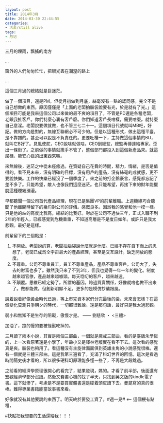 ```yaml
---
layout: post
title: 2014年3月
date: 2014-03-30 22:44:55
categories:
- 活着/still alive
tags:
- 月记
---
```


三月的煙雨，飄搖的南方

...

窗外的人們匆匆忙忙，把眼光丟在潮溼的路上

...

這個三月過的總結就是巨迷茫。

做了一個項目，還是PM。但從月初做到月底，絲毫沒有一點的認同感。完全不是自己想做的東西。原因僅僅是「上面的老闆拍腦袋說要有光，於是就有了光。」這個項目可能是我來這個公司以來做的最不爽的項目了。不管是PD還是各種老闆，老跟我扯客戶。你們特麼心裏有客戶麼。你們知道客戶長啥樣，需要啥麼。就特麼自己意淫。老闆說要做就做，也不管三七二十一。這個項目代號就叫MB吧，好記。做的方向是對的，無線互聯網必不可少的。但是以這種形式，做出這種平臺。是不靠譜的。甚至可以說是不負責任的。更要吐槽一下，主持做這個事情的BU，就叫它B好了。見風使舵，CEO說啥就做啥，CEO到總監，總監再傳達給專家。歪出一條街了。之前做的事情就撒手不管了，整個部門都投入到這個新產品來。就這屌樣，能安心做的出東西來嗎。

來無線後，迷茫之中從未痊癒過。在質疑自己花費的時間，精力，情緒，是否是值得的。看不見未來，沒有明確的目標，沒有用戶的產品，沒有絲毫的成就感，更不要說快樂。工作的快樂已經沒了一個季度了。來之前的打企鵝豪言，感覺都忘記了差不多了。只能希望，敵人也像我們這麼迷茫。也只能希望，再接下來的財年能擺脫這種煙霧瀰漫。

早都聽聞一個公司首代產品經理，現在已是集團VP的前輩離職。上週機緣巧合聽聞了他離開時留下的幾句對公司的評價。感慨良多。因爲我的感覺和他一模一樣。只是他的站的高度比我高，總結的比我好。對於在公司不過快三年，正式入職不到2年的年輕人，已經感覺到危機重重，不知道高層是不是度日如年。或許只是我太悲觀。最好是這樣。

前輩留下的三個點是：

1. 不開放。老闆說的算，老闆拍腦袋說什麼就是什麼。已經不存在自下而上的思想了。老闆已成爲全宇宙最大的產品經理，甚至是交互設計。缺乏開放的態度。
2. 不尊重。公司不尊重員工，員工不尊重產品，產品不尊重客戶。公司大了，失去的財富也多了。雖然我只來了不到3年，但我也覺得一年一年的變化。制度越來越官僚，產品越來越噱頭。每天唸叨的客戶，越來越遠。
3. 不顛覆。思維已經定勢了。所謂的基因。跨過買賣關係，好像就啥也做不出來了。做都能做，但創新明顯不足，更多的是模仿抄襲跟風。

說着說着好像黃金時代已過，等上市完資本家們分完最後的羹，未來會怎樣？在這個變化莫測只爭朝夕的時代，一切都很難說。還是那句話，最好只是我太過悲觀。

弱小和無知不是生存的阻礙，傲慢才是。 —— 劉慈欣 ・ <三體>

加油了，跑的慢的要被怪獸吃掉的。

三月讀了兩本小說，其實是兩個三部曲，一個就是魔戒三部曲，看的是臺版朱學恆的，上一次看原著還是小學了，年齡小又是譯林老版實在看不下去。這次看的感覺真是爽。腦袋也夠用了。看這種沒有主旋律面面俱到英雄主角的小說感覺很棒。還有一個就是三體三部曲。這是我第三遍看了。充滿了科幻世界的回憶。這次是看過時間簡史後才看的，所以很多硬科幻原理能多懂一些了，不再是大段跳過。

之前看的經濟學原理很開心的看完了，結果發現，媽的。才看了前半部，後面還有宏觀經濟學部分沒讀。然後又費盡心機的找了半天，只找到英文版的kindle電子書。這下就慘了，考慮是不是要買實體書還是硬着頭皮讀下去。曼昆寫的真的很棒。難得專業書籍能當故事書來看。

好像就沒有其他要說的東西了。明天終於要發工資了。#週一見# <—— 這個梗有點粗，

#快點把我想要的生活還給我！！！
